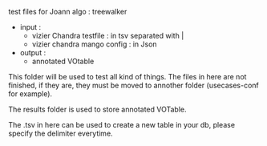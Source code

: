   test files for Joann algo : treewalker 
  - input :
      * vizier Chandra testfile : in tsv separated with |
      * vizier chandra mango config : in Json 
   - output : 
      * annotated VOtable 

This folder will be used to test all kind of things. The files in here are not finished, if they are, they must
be moved to annother folder (usecases-conf for example).

The results folder is used to store annotated VOTable.

The .tsv in here can be used to create a new table in your db, please specify the delimiter everytime.
